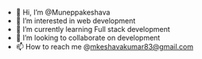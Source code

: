 - 👋 Hi, I’m @Muneppakeshava
- 👀 I’m interested in web development 
- 🌱 I’m currently learning Full stack development 
- 💞️ I’m looking to collaborate on development 
- 📫 How to reach me @mkeshavakumar83@gmail.com

<!---
Muneppakeshava/Muneppakeshava is a ✨ special ✨ repository because its `README.md` (this file) appears on your GitHub profile.
You can click the Preview link to take a look at your changes.
--->
